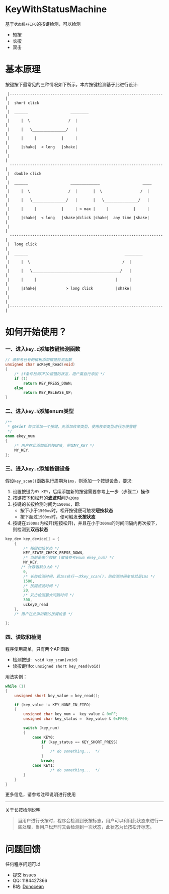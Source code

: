 # KeyWithStatusMachine

基于`状态机+FIFO`的按键检测，可以检测

- 短按
- 长按
- 双击

# 基本原理

按键按下最常见的三种情况如下所示，本库按键检测基于此进行设计:

```
 |--------------------------------------------------------------------|
 |  short click                                                       |
 |  ______                   ________                                 |
 |     |  \                 /  |                                      |
 |     |   \_______________/   |                                      |
 |     |     |           |     |                                      |
 |     |shake|  < long   |shake|                                      |
 |                                                                    |
  --------------------------------------------------------------------|
 |  double click                                                      |
 |  ______                   _____________                   ____     |
 |     |  \                 /  |       |  \                 /  |      |
 |     |   \_______________/   |       |   \_______________/   |      |
 |     |     |           |     | < max |     |           |     |      |
 |     |shake|  < long   |shake|dclick |shake|  any time |shake|      |
 |                                                                    |
  --------------------------------------------------------------------|
 |  long click                                                        |
 |  ______                                           ________         |
 |     |  \                                         /  |              |
 |     |   \_______________________________________/   |              |
 |     |     |                                   |     |              |
 |     |shake|             > long click          |shake|              |
 |                                                                    |
 |--------------------------------------------------------------------|
```

# 如何开始使用？

### 一、进入`key.c`添加按键检测函数

```c
// 请参考已有的模板添加按键检测函数
unsigned char ucKey0_Read(void)
{
    /* if条件检测GPIO按键的状态，用户需自行添加 */
    if (1) 
        return KEY_PRESS_DOWN;
    else
        return KEY_RELEASE_UP;
}
```

### 二、进入`key.h`添加enum类型

```c
/**
 * @brief 每次添加一个按键，先添加枚举类型，使用枚举类型进行方便管理
 */
enum ekey_num
{
    /* 用户在此添加新的按键值, 例如MY_KEY */
    MY_KEY,
};
```

### 三、进入`key.c`添加按键设备

假设`key_scan()`函数执行周期为`1ms`，则添加一个按键设备，要求:

1. 设置按键为`MY_KEY`，后续添加新的按键需要参考上一步（步骤二）操作
2. 按键按下和松开的**滤波时间**为`20ms`
3. 按键的长按检测时间为`1500ms`，即:
    - 按下小于`1500ms`时，松开按键便可触发**短按状态**
    - 按下超过`1500ms`时，便可触发**长按状态**
4. 按键在`1500ms`内松开(短按松开)，并且在小于`300ms`的时间间隔内再次按下，则检测到**双击状态**

```c
key_dev key_device[] = {
    {
        /* 按键初始状态 */
        KEY_STATE_CHECK_PRESS_DOWN,
        /* 当前是哪个按键 (取值参考enum ekey_num) */
        MY_KEY,
       /* 计数器默认为0 */
        0,
        /* 长按检测时间，若1ms执行一次key_scan()，则检测时间单位就是1ms */
        1500,
        /* 按键滤波时间 */
        20,
        /* 双击检测最大间隔时间 */
        300,
        uckey0_read
    },
    /* 用户在此添加新的按键设备 */

};
```

### 四、读取和检测

程序使用简单，只有两个API函数

- 检测按键: ` void key_scan(void)`
- 读按键fifo: `unsigned short key_read(void)`


用法实例：
```c
while (1)
{
    unsigned short key_value = key_read();

    if (key_value != KEY_NONE_IN_FIFO)
    {
        unsigned char key_num =  key_value & 0xFF;
        unsigned char key_status =  key_value & 0xFF00;

        switch (key_num)
        {
            case KEY0:
                if (key_status == KEY_SHORT_PRESS)
                {
                    /* do something...  */
                }
                break;
            case KEY1:
                    /* do something...  */
        }
    }
}
```

更多信息，请参考注释说明进行使用

---

关于长按检测说明

> 当用户进行长按时，程序会检测到长按标志，用户可以利用此状态来进行一些处理，当用户松开时又会检测到一次状态，此状态为长按松开标志。

# 问题回馈

任何程序问题可以

- 提交 issues
- QQ: 1184427366
- B站: [Donocean](https://space.bilibili.com/7336549)
